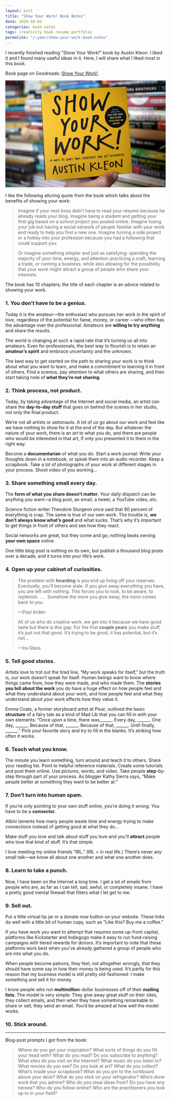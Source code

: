 ```yaml
---
layout: post
title: "Show Your Work! Book Notes"
date: 2019-10-01
categories: book-notes 
tags: creativity book resume portfolio
permalink: "/:year/show-your-work-book-notes"
---
```


I recently finished reading "Show Your Work!" book by Austin Kleon. I liked it and I found many useful ideas in it. Here, I will share what I liked most in this book.

Book page on Goodreads: [Show Your Work!](https://www.goodreads.com/book/show/18290401-show-your-work).

![Show Your Work!](/assets/images/2019/show-your-work.jpg)

I like the following alluring quote from the book which talks about the benefits of showing your work:

> Imagine if your next boss didn’t have to read your résumé because he already reads your blog. Imagine being a student and getting your first gig based on a school project you posted online. Imagine losing your job but having a social network of people familiar with your work and ready to help you find a new one. Imagine turning a side project or a hobby into your profession because you had a following that could support you.
>
> Or imagine something simpler and just as satisfying: spending the majority of your time, energy, and attention practicing a craft, learning a trade, or running a business, while also allowing for the possibility that your work might attract a group of people who share your interests.

The book has 10 chapters; the title of each chapter is an advice related to showing your work.

### 1. You don’t have to be a genius.

Today it is the amateur—the enthusiast who pursues her work in the spirit of love, regardless of the potential for fame, money, or career —who often has the advantage over the professional. Amateurs are **willing to try anything** and share the results.

The world is changing at such a rapid rate that it’s turning us all into amateurs. Even for professionals, the best way to flourish is to retain an **amateur’s spirit** and embrace uncertainty and the unknown.

The best way to get started on the path to sharing your work is to think about what you want to learn, and make a commitment to learning it in front of others. Find a scenius, pay attention to what others are sharing, and then start taking note of **what they’re not sharing**. 

### 2. Think process, not product.

Today, by taking advantage of the Internet and social media, an artist can share the **day-to-day stuff** that goes on behind the scenes in her studio, not only the final product.

We’re not all artists or astronauts. A lot of us go about our work and feel like we have nothing to show for it at the end of the day. But whatever the nature of your work, there is an art to what you do, and there are people who would be interested in that art, if only you presented it to them in the right way.

Become a **documentarian** of what you do. Start a work journal: Write your thoughts down in a notebook, or speak them into an audio recorder. Keep a scrapbook. Take a lot of photographs of your work at different stages in your process. Shoot video of you working...

### 3. Share something small every day.

The **form of what you share doesn’t matter**. Your daily dispatch can be anything you want—a blog post, an email, a tweet, a YouTube video, etc.

Science fiction writer Theodore Sturgeon once said that 90 percent of everything is crap. The same is true of our own work. The trouble is, **we don’t always know what’s good** and what sucks. That’s why it’s important to get things in front of others and see how they react.

Social networks are great, but they come and go; nothing beats owning **your own space** online.

One little blog post is nothing on its own, but publish a thousand blog posts over a decade, and it turns into your life’s work.

### 4. Open up your cabinet of curiosities.

> The problem with **hoarding** is you end up living off your reserves. Eventually, you’ll become stale. If you give away everything you have, you are left with nothing. This forces you to look, to be aware, to replenish. . . . Somehow the more you give away, the more comes back to you.
>
> —Paul Arden

> All of us who do creative work, we get into it because we have good taste but there is this gap. For the first **couple years** you make stuff, it’s just not that good. It’s trying to be good, it has potential, but it’s not...
>
> —Ira Glass

### 5. Tell good stories.

Artists love to trot out the tired line, “My work speaks for itself,” but the truth is, our work doesn’t speak for itself. Human beings want to know where things came from, how they were made, and who made them. The **stories you tell about the work** you do have a huge effect on how people feel and what they understand about your work, and how people feel and what they understand about your work effects how they value it.

Emma Coats, a former storyboard artist at Pixar, outlined the basic **structure** of a fairy tale as a kind of Mad Lib that you can fill in with your own elements: “Once upon a time, there was______. Every day, ______. One day, ______. Because of that, ______. Because of that, ______. Until finally, ______.” Pick your favorite story and try to fill in the blanks. It’s striking how often it works.

### 6. Teach what you know.

The minute you learn something, turn around and teach it to others. Share your reading list. Point to helpful reference materials. Create some tutorials and post them online. Use pictures, words, and video. Take people **step**-by-step through part of your process. As blogger Kathy Sierra says, “Make people better at something they want to be better at.”

### 7. Don’t turn into human spam.

If you’re only pointing to your own stuff online, you’re doing it wrong. You have to be a **connector**.

Albini laments how many people waste time and energy trying to make connections instead of getting good at what they do...

Make stuff you love and talk about stuff you love and you’ll **attract** people who love that kind of stuff. It’s that simple.

I love meeting my online friends “IRL.” (IRL = in real life.) There’s never any small talk—we know all about one another and what one another does.

### 8. Learn to take a punch.

Now, I have been on the Internet a long time. I get a lot of emails from people who are, as far as I can tell, sad, awful, or completely insane. I have a pretty good mental firewall that filters what I let get to me.

### 9. Sell out.

Put a little virtual tip jar or a donate now button on your website. These links do well with a little bit of human copy, such as “Like this? Buy me a coffee.”

If you have work you want to attempt that requires some up-front capital, platforms like Kickstarter and Indiegogo make it easy to run fund-raising campaigns with tiered rewards for donors. It’s important to note that these platforms work best when you’ve already gathered a group of people who are into what you do.

When people become patrons, they feel, not altogether wrongly, that they should have some say in how their money is being used. It’s partly for this reason that my business model is still pretty old-fashioned: I make something and sell it for money.

I know people who run **multimillion**-dollar businesses off of their **mailing lists**. The model is very simple: They give away great stuff on their sites, they collect emails, and then when they have something remarkable to share or sell, they send an email. You’d be amazed at how well the model works.

### 10. Stick around.

---

Blog-post prompts I got from the book:

> Where do you get your inspiration? What sorts of things do you fill your head with? What do you read? Do you subscribe to anything? What sites do you visit on the Internet? What music do you listen to? What movies do you see? Do you look at art? What do you collect? What’s inside your scrapbook? What do you pin to the corkboard above your desk? What do you stick on your refrigerator? Who’s done work that you admire? Who do you steal ideas from? Do you have any heroes? Who do you follow online? Who are the practitioners you look up to in your field?